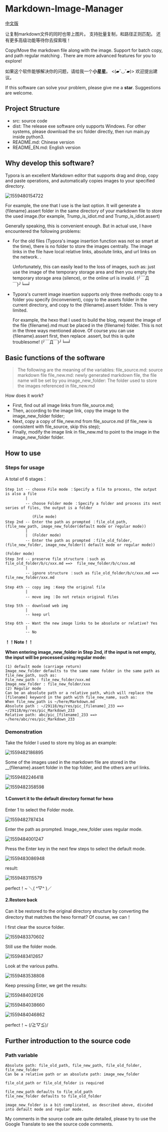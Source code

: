 # Markdown-Image-Manager

[中文版](README.md)

让复制markdown文件的同时也带上图片。
支持批量复制，和路径正则匹配。
还有更多高级功能等待你去探索哦！

Copy/Move the markdown file along with the image.
Support for batch copy, and path regular matching .
There are more advanced features for you to explore!

如果这个软件能够解决你的问题，请给我一个**小星星**。 <(▰˘◡˘▰)> 
欢迎提出建议。

If this software can solve your problem, please give me a **star**. 
Suggestions are welcome.

## Project Structure

- src: source code
- dist: The release exe software only supports Windows. For other systems, please download the src folder directly, then run main.py inside python3.
- README.md: Chinese version
- README_EN.md: English version

## Why develop this software?

Typora is an excellent Markdown editor that supports drag and drop, copy and paste operations, and automatically copies images to your specified directory.

![1559480154722](README_EN/1559480154722.png)

For example, the one that I use is the last option. It will generate a {filename}.assert folder in the same directory of your markdown file to store the used image.(for example, Trump_is_idiot.md and Trump_is_idiot.assert)

Generally speaking, this is convenient enough. But in actual use, I have encountered the following problems:

- For the old files (Typora's image insertion function was not so smart at the time), there is no folder to store the images centrally. The image links in the file have local relative links, absolute links, and url links on the network. .

  Unfortunately, this can easily lead to the loss of images, such as: just use the image of the temporary storage area and then you empty the temporary storage area (silence), or the online url is invalid. (╯￣Д￣)╯╘═╛ 

- Typora's current image insertion supports only three methods: copy to a folder you specify (inconvenient), copy to the assets folder in the current directory, and copy to the {filename}.assert folder. This is very limited.

  For example, the hexo that I used to build the blog, request the image of the file {filename}.md must be placed in the {filename} folder. This is not in the three ways mentioned above. Of course you can use {filename}.assert first, then replace .assert, but this is quite troublesome!  (╯￣Д￣)╯╘═╛ 

## Basic functions of the software

>The following are the meaning of the variables:
>file_source.md: source markdown file
>file_new.md: newly generated markdown file, the file name will be set by you
>image_new_folder: The folder used to store the images referenced in file_new.md

How does it work?

- First, find out all image links from file_source.md;
- Then, according to the image link, copy the image to the image_new_folder folder;
- Next, copy a copy of file_new.md from file_source.md (if file_new is consistent with file_source, skip this step);
- Finally, modify the image link in file_new.md to point to the image in the image_new_folder folder.

## How to use

### Steps for usage

A total of 6 stages：

```
Step 1st -- choose File mode ：Specify a file to process, the output is also a file
         |
         -- choose Folder mode ：Specify a folder and process its next series of files, the output is a folder

            (File mode)
Step 2nd -- Enter the path as prompted ：file_old_path, (file_new_path, image_new_folder(default mode or regular mode))
         |
         |  (Folder mode)
         -- Enter the path as prompted ：file_old_folder, (file_new_folder, image_new_folder(( default mode or regular mode))
         
(Folder mode)
Step 3rd -- preserve file structure ：such as file_old_folder/b/c/xxx.md ==>  file_new_folder/b/c/xxx.md
         |
         -- ignore structure ：such as file_old_folder/b/c/xxx.md ==>  file_new_folder/xxx.md
         
Step 4th -- copy img ：Keep the original file
         |
         -- move img ：Do not retain original files
         
Step 5th -- download web img
         |
         -- keep url
         
Step 6th -- Want the new image links to be absolute or relative? Yes
         |
         -- No
```

**！！Note！！**

**When entering image_new_folder in Step 2nd, if the input is not empty, the input will be processed using regular mode:**

```
(1) default mode (carriage return)
Image_new_folder defaults to the same name folder in the same path as file_new_path, such as:
File_new_path : file_new_folder/xxx.md
Image_new_folder : file_new_folder/xxx
(2) Regular mode
Can be an absolute path or a relative path, which will replace the [filename] keyword in the path with file_new_name, such as:
When file_new_path is ~/here/Markdown.md
Absolute path : ~/29118/my/res/pic_[filename]_233 ==> ~/29118/my/res/pic_Markdown_233
Relative path: abc/pic_[filename]_233 ==> ~/here/abc/res/pic_Markdown_233
```



### Demonstration

Take the folder I used to store my blog as an example:

![1559482186895](README_EN/1559482186895.png)

Some of the images used in the markdown file are stored in the __{filename}.assert folder in the top folder, and the others are url links.

![1559482246418](README_EN/1559482246418.png)

![1559482358598](README_EN/1559482358598.png)

#### 1.Convert it to the default directory format for hexo

Enter 1 to select the Folder mode.

![1559482787434](README_EN/1559482787434.png)

Enter the path as prompted. Image_new_folder uses regular mode.

![1559484001247](README_EN/1559484001247.png)

Press the Enter key in the next few steps to select the default mode.

![1559483086948](README_EN/1559483086948.png)

result:

![1559483115579](README_EN/1559483115579.png)

perfect！~ ＼( ^▽^ )／ 

#### 2.Restore back

Can it be restored to the original directory structure by converting the directory that matches the hexo format? 
Of course, we can！

I first clear the source folder.

![1559483370602](README_EN/1559483370602.png)

Still use the folder mode.

![1559483412657](README_EN/1559483412657.png)

Look at the various paths.

![1559483538808](README_EN/1559483538808.png)

Keep pressing Enter, we get the results:

![1559484026126](README_EN/1559484026126.png)

![1559484038660](README_EN/1559484038660.png)

![1559484046862](README_EN/1559484046862.png)

perfect！~ (/≧▽≦)/

## Further introduction to the source code

### Path variable

```
Absolute path: file_old_path, file_new_path, file_old_folder, file_new_folder
Can be a relative path or an absolute path: image_new_folder

file_old_path or file_old_folder is required

file_new_path defaults to file_old_path
file_new_folder defaults to file_old_folder

image_new_folder is a bit complicated, as described above, divided into default mode and regular mode.
```

My comments in the source code are quite detailed, please try to use the Google Translate to see the source code comments.
